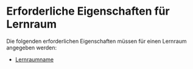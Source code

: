 # Erforderliche Eigenschaften für Lernraum

Die folgenden erforderlichen Eigenschaften müssen für einen Lernraum angegeben werden:

- [Lernraumname](AWA9001.md)